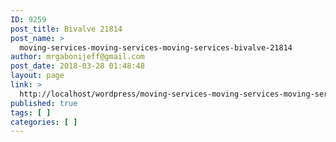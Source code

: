 ```yaml
---
ID: 9259
post_title: Bivalve 21814
post_name: >
  moving-services-moving-services-moving-services-bivalve-21814
author: mrgabonijeff@gmail.com
post_date: 2018-03-28 01:48:48
layout: page
link: >
  http://localhost/wordpress/moving-services-moving-services-moving-services-bivalve-21814/
published: true
tags: [ ]
categories: [ ]
---
```

